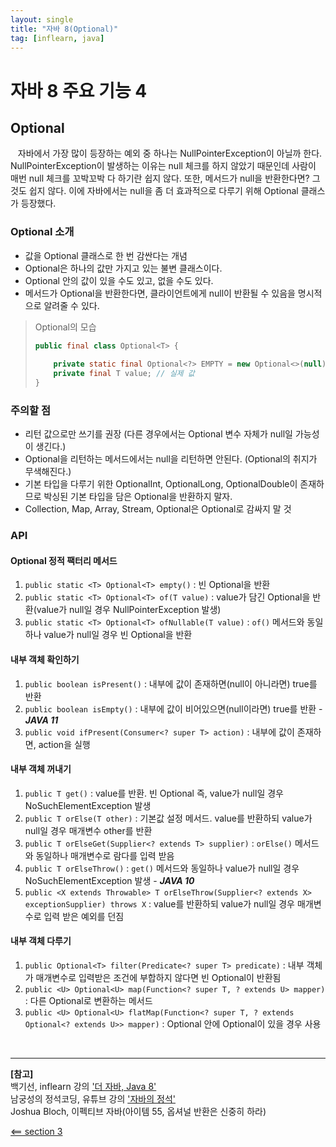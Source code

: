 ```yaml
---
layout: single
title: "자바 8(Optional)"
tag: [inflearn, java]
---
```


# 자바 8 주요 기능 4

## Optional

&nbsp;&nbsp; 자바에서 가장 많이 등장하는 예외 중 하나는 NullPointerException이 아닐까 한다.
NullPointerException이 발생하는 이유는 null 체크를 하지 않았기 때문인데 사람이 매번 null 체크를 꼬박꼬박 다 하기란 쉽지 않다.
또한, 메서드가 null을 반환한다면? 그것도 쉽지 않다. 이에 자바에서는 null을 좀 더 효과적으로 다루기 위해 Optional 클래스가 등장했다.

### Optional 소개

- 값을 Optional 클래스로 한 번 감싼다는 개념
- Optional은 하나의 값만 가지고 있는 불변 클래스이다.
- Optional 안의 값이 있을 수도 있고, 없을 수도 있다.
- 메서드가 Optional을 반환한다면, 클라이언트에게 null이 반환될 수 있음을 명시적으로 알려줄 수 있다.

> Optional의 모습
> 
> ```java
> public final class Optional<T> {
>     
>     private static final Optional<?> EMPTY = new Optional<>(null); // 빈 옵셔널 객체
>     private final T value; // 실제 값
> }
> ```

### 주의할 점
- 리턴 값으로만 쓰기를 권장 (다른 경우에서는 Optional 변수 자체가 null일 가능성이 생긴다.)
- Optional을 리턴하는 메서드에서는 null을 리턴하면 안된다. (Optional의 취지가 무색해진다.)
- 기본 타입을 다루기 위한 OptionalInt, OptionalLong, OptionalDouble이 존재하므로 박싱된 기본 타입을 담은 Optional을 반환하지 말자.
- Collection, Map, Array, Stream, Optional은 Optional로 감싸지 말 것

### API

#### Optional 정적 팩터리 메서드

1. `public static <T> Optional<T> empty()` : 빈 Optional을 반환
2. `public static <T> Optional<T> of(T value)` : value가 담긴 Optional을 반환(value가 null일 경우 NullPointerException 발생)
3. `public static <T> Optional<T> ofNullable(T value)` : `of()` 메서드와 동일하나 value가 null일 경우 빈 Optional을 반환

#### 내부 객체 확인하기

1. `public boolean isPresent()` : 내부에 값이 존재하면(null이 아니라면) true를 반환
2. `public boolean isEmpty()` : 내부에 값이 비어있으면(null이라면) true를 반환 - ***JAVA 11***
3. `public void ifPresent(Consumer<? super T> action)` : 내부에 값이 존재하면, action을 실행

#### 내부 객체 꺼내기

1. `public T get()` : value를 반환. 빈 Optional 즉, value가 null일 경우 NoSuchElementException 발생
2. `public T orElse(T other)` : 기본값 설정 메서드. value를 반환하되 value가 null일 경우 매개변수 other를 반환
3. `public T orElseGet(Supplier<? extends T> supplier)` : `orElse()` 메서드와 동일하나 매개변수로 람다를 입력 받음
4. `public T orElseThrow()` : `get()` 메서드와 동일하나 value가 null일 경우 NoSuchElementException 발생 - ***JAVA 10***
5. `public <X extends Throwable> T orElseThrow(Supplier<? extends X> exceptionSupplier) throws X` : value를 반환하되 value가 null일 경우 매개변수로 입력 받은 예외를 던짐

#### 내부 객체 다루기

1. `public Optional<T> filter(Predicate<? super T> predicate)` : 내부 객체가 매개변수로 입력받은 조건에 부합하지 않다면 빈 Optional이 반환됨
2. `public <U> Optional<U> map(Function<? super T, ? extends U> mapper)` : 다른 Optional로 변환하는 메서드
3. `public <U> Optional<U> flatMap(Function<? super T, ? extends Optional<? extends U>> mapper)` : Optional 안에 Optional이 있을 경우 사용

<br>

___

**[참고]**  
백기선, inflearn 강의 ['더 자바, Java 8'](https://www.inflearn.com/course/the-java-java8/dashboard)  
남궁성의 정석코딩, 유튜브 강의 ['자바의 정석'](https://www.youtube.com/watch?v=W_kPjiTF9RI)  
Joshua Bloch, 이펙티브 자바(아이템 55, 옵셔널 반환은 신중히 하라)

[<== section 3](/the-java-8-section-3)